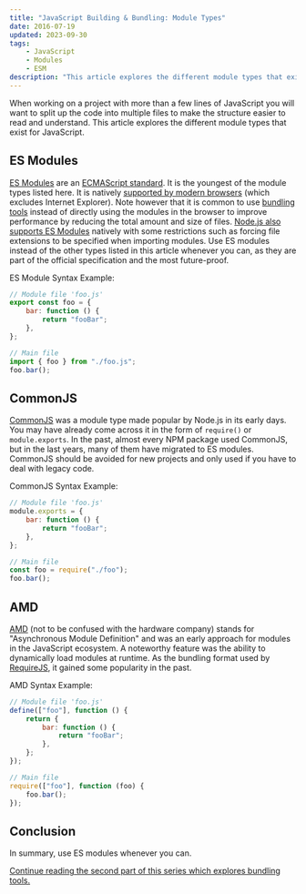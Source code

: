 ```yaml
---
title: "JavaScript Building & Bundling: Module Types"
date: 2016-07-19
updated: 2023-09-30
tags:
    - JavaScript
    - Modules
    - ESM
description: "This article explores the different module types that exist for JavaScript."
---
```


When working on a project with more than a few lines of JavaScript you will want to split up the code into multiple files to make the structure easier to read and understand. This article explores the different module types that exist for JavaScript.

<!-- more -->

## ES Modules

[ES Modules](https://developer.mozilla.org/en-US/docs/Web/JavaScript/Guide/Modules) are an [ECMAScript standard](https://tc39.es/ecma262/#sec-modules). It is the youngest of the module types listed here.
It is natively [supported by modern browsers](https://developer.mozilla.org/en/docs/web/JavaScript/reference/statements/import#Browser_compatibility) (which excludes Internet Explorer). Note however that it is common to use [bundling tools](/blog/javascript-building-and-bundling-bundling-tools/) instead of directly using the modules in the browser to improve performance by reducing the total amount and size of files.
[Node.js also supports ES Modules](https://nodejs.org/api/esm.html) natively with some restrictions such as forcing file extensions to be specified when importing modules.
Use ES modules instead of the other types listed in this article whenever you can, as they are part of the official specification and the most future-proof.

ES Module Syntax Example:

```js
// Module file 'foo.js'
export const foo = {
	bar: function () {
		return "fooBar";
	},
};
```

```js
// Main file
import { foo } from "./foo.js";
foo.bar();
```

## CommonJS

[CommonJS](https://en.wikipedia.org/wiki/CommonJS) was a module type made popular by Node.js in its early days. You may have already come across it in the form of `require()` or `module.exports`.
In the past, almost every NPM package used CommonJS, but in the last years, many of them have migrated to ES modules. CommonJS should be avoided for new projects and only used if you have to deal with legacy code.

CommonJS Syntax Example:

```js
// Module file 'foo.js'
module.exports = {
	bar: function () {
		return "fooBar";
	},
};
```

```js
// Main file
const foo = require("./foo");
foo.bar();
```

## AMD

[AMD](http://requireJS.org/docs/whyamd.html#amd) (not to be confused with the hardware company) stands for "Asynchronous Module Definition" and was an early approach for modules in the JavaScript ecosystem. A noteworthy feature was the ability to dynamically load modules at runtime. As the bundling format used by [RequireJS](http://requireJS.org/), it gained some popularity in the past.

AMD Syntax Example:

```js
// Module file 'foo.js'
define(["foo"], function () {
	return {
		bar: function () {
			return "fooBar";
		},
	};
});
```

```js
// Main file
require(["foo"], function (foo) {
	foo.bar();
});
```

## Conclusion

In summary, use ES modules whenever you can.

[Continue reading the second part of this series which explores bundling tools.](/blog/javascript-building-and-bundling-bundling-tools/)
